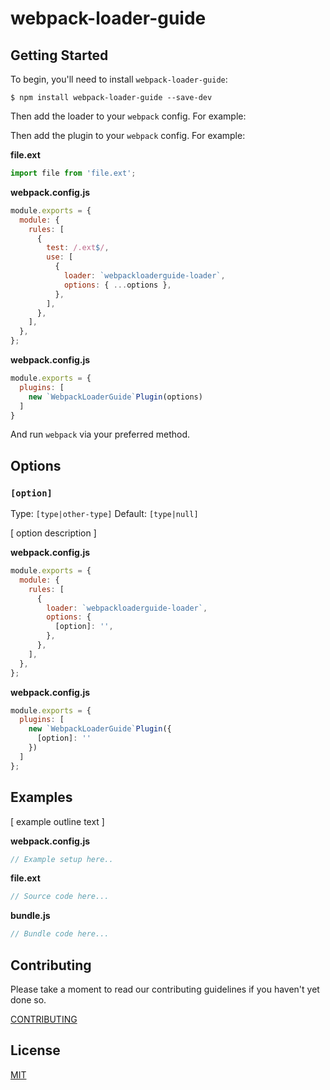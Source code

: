 # webpack-loader-guide



## Getting Started

To begin, you'll need to install `webpack-loader-guide`:

```console
$ npm install webpack-loader-guide --save-dev
```

<!-- isLoader ? use(this) : delete(isPlugin) -->

Then add the loader to your `webpack` config. For example:

<!-- isPlugin ? use(this) : delete(isLoader) -->

Then add the plugin to your `webpack` config. For example:

**file.ext**

```js
import file from 'file.ext';
```

<!-- isLoader ? use(this) : delete(isPlugin) -->

**webpack.config.js**

```js
module.exports = {
  module: {
    rules: [
      {
        test: /.ext$/,
        use: [
          {
            loader: `webpackloaderguide-loader`,
            options: { ...options },
          },
        ],
      },
    ],
  },
};
```

<!-- isPlugin ? use(this) : delete(isLoader) -->

**webpack.config.js**

```js
module.exports = {
  plugins: [
    new `WebpackLoaderGuide`Plugin(options)
  ]
}
```

And run `webpack` via your preferred method.

## Options

### `[option]`

Type: `[type|other-type]`
Default: `[type|null]`

[ option description ]

<!-- isLoader ? use(this) : delete(isPlugin) -->

**webpack.config.js**

```js
module.exports = {
  module: {
    rules: [
      {
        loader: `webpackloaderguide-loader`,
        options: {
          [option]: '',
        },
      },
    ],
  },
};
```

<!-- isPlugin ? use(this) : delete(isLoader) -->

**webpack.config.js**

```js
module.exports = {
  plugins: [
    new `WebpackLoaderGuide`Plugin({
      [option]: ''
    })
  ]
};
```

## Examples

[ example outline text ]

**webpack.config.js**

```js
// Example setup here..
```

**file.ext**

```js
// Source code here...
```

**bundle.js**

```js
// Bundle code here...
```

## Contributing

Please take a moment to read our contributing guidelines if you haven't yet done so.

[CONTRIBUTING](./.github/CONTRIBUTING.md)

## License

[MIT](./LICENSE)

[npm]: https://img.shields.io/npm/v/webpack-loader-guide.svg
[npm-url]: https://npmjs.com/package/webpack-loader-guide
[node]: https://img.shields.io/node/v/webpack-loader-guide.svg
[node-url]: https://nodejs.org
[deps]: https://david-dm.org/webpack-contrib/webpack-loader-guide.svg
[deps-url]: https://david-dm.org/webpack-contrib/webpack-loader-guide
[tests]: https://dev.azure.com/webpack-contrib/webpack-loader-guide/_apis/build/status/webpack-contrib.webpack-loader-guide?branchName=master
[tests-url]: https://dev.azure.com/webpack-contrib/webpack-loader-guide/_build/latest?definitionId=2&branchName=master
[cover]: https://codecov.io/gh/webpack-contrib/webpack-loader-guide/branch/master/graph/badge.svg
[cover-url]: https://codecov.io/gh/webpack-contrib/webpack-loader-guide
[chat]: https://img.shields.io/badge/gitter-webpack%2Fwebpack-brightgreen.svg
[chat-url]: https://gitter.im/webpack/webpack
[size]: https://packagephobia.now.sh/badge?p=webpack-loader-guide
[size-url]: https://packagephobia.now.sh/result?p=webpack-loader-guide
